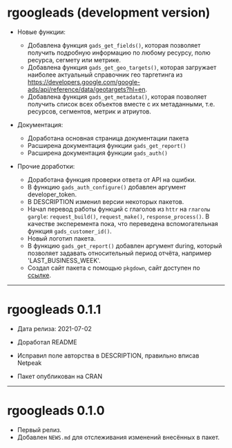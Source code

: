 # rgoogleads (development version)

* Новые функции:
    * Добавлена функция `gads_get_fields()`, которая позволяет получить подробную информацию по любому ресурсу, полю ресурса, сегмету или метрике.
    * Добавлена функция `gads_get_geo_targets()`, которая загружает наиболее актуальный справочник гео таргетинга из https://developers.google.com/google-ads/api/reference/data/geotargets?hl=en.
    * Добавлена функция `gads_get_metadata()`, которая позволяет получить список всех объектов вместе с их метаданными, т.е. ресурсов, сегментов, метрик и атриутов.
    
* Документация:
    * Доработана основная страница документации пакета
    * Расширена документация функции `gads_get_report()`
    * Расширена документация функции `gads_auth()`

* Прочие доработки:
    * Доработана функция проверки ответа от API на ошибки.
    * В функцию `gads_auth_configure()` добавлен аргумент developer_token.
    * В DESCRIPTION изменил версии некоторых пакетов.
    * Начал перевод работы функций с глаголов из `httr` на `глаголы gargle`: `request_build()`, `request_make()`, `response_process()`. В качестве эксперемента пока, что переведена вспомогательная функция `gads_customer_id()`.
    * Новый логотип пакета.
    * В функцию `gads_get_report()` добавлен аргумент during, который позволяет задавать относительный период отчёта, например 'LAST_BUSINESS_WEEK'.
    * Создал сайт пакета с помощью `pkgdown`, сайт доступен по [ссылке](https://selesnow.github.io/rgoogleads/docs/).

---
# rgoogleads 0.1.1

* Дата релиза: 2021-07-02

* Доработал README
* Исправил поле авторства в DESCRIPTION, правильно вписав Netpeak
* Пакет опубликован на CRAN

---
# rgoogleads 0.1.0

* Первый релиз.
* Добавлен `NEWS.md` для отслеживания изменений внесённых в пакет.
